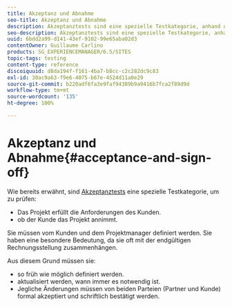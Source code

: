 ```yaml
---
title: Akzeptanz und Abnahme
seo-title: Akzeptanz und Abnahme
description: Akzeptanztests sind eine spezielle Testkategorie, anhand derer überprüft werden soll, dass das Projekt die Anforderungen des Kunden erfüllt und der Kunde das Projekt annimmt.
seo-description: Akzeptanztests sind eine spezielle Testkategorie, anhand derer überprüft werden soll, dass das Projekt die Anforderungen des Kunden erfüllt und der Kunde das Projekt annimmt.
uuid: 6bdd2a99-d141-43ef-9102-99e65aba02d3
contentOwner: Guillaume Carlino
products: SG_EXPERIENCEMANAGER/6.5/SITES
topic-tags: testing
content-type: reference
discoiquuid: d8da194f-f161-4ba7-b8cc-c2c282dc9c83
exl-id: 30ac9a63-f9e6-4075-b67e-4524d11a0e29
source-git-commit: b220adf6fa3e9faf94389b9a9416b7fca2f89d9d
workflow-type: tm+mt
source-wordcount: '135'
ht-degree: 100%

---
```


# Akzeptanz und Abnahme{#acceptance-and-sign-off}

Wie bereits erwähnt, sind [Akzeptanztests](/help/sites-developing/planning.md) eine spezielle Testkategorie, um zu prüfen:

* Das Projekt erfüllt die Anforderungen des Kunden.
* ob der Kunde das Projekt annimmt.

Sie müssen vom Kunden und dem Projektmanager definiert werden. Sie haben eine besondere Bedeutung, da sie oft mit der endgültigen Rechnungsstellung zusammenhängen.

Aus diesem Grund müssen sie:

* so früh wie möglich definiert werden.
* aktualisiert werden, wann immer es notwendig ist.
* Jegliche Änderungen müssen von beiden Parteien (Partner und Kunde) formal akzeptiert und schriftlich bestätigt werden.
